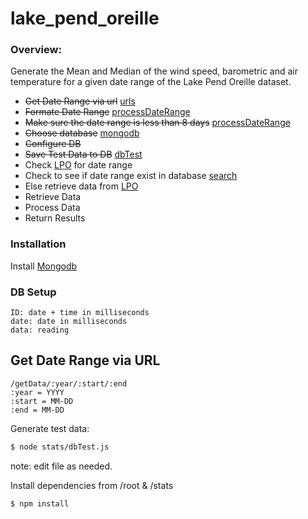 # lake_pend_oreille

### Overview:
Generate the Mean and Median of the wind speed, barometric and air temperature for a given date range of the Lake Pend Oreille dataset.

*  ~~Get Date Range via url~~ [urls]
*  ~~Formate Date Range~~ [processDateRange]
*  ~~Make sure the date range is less than 8 days~~ [processDateRange]
*  ~~Choose database~~ [mongodb]
*  ~~Configure DB~~
*  ~~Save Test Data to DB~~ [dbTest]
*  Check [LPO] for date range
*  Check to see if date range exist in database [search]
*  Else retrieve data from [LPO]
* Retrieve Data
* Process Data
* Return Results



### Installation

Install  [Mongodb]

### DB Setup
```
ID: date + time in milliseconds
date: date in milliseconds
data: reading
```

## Get Date Range via URL
```
/getData/:year/:start/:end
:year = YYYY
:start = MM-DD
:end = MM-DD
```

Generate test data: 
```sh
$ node stats/dbTest.js
```
note: edit file as needed.

Install dependencies from /root & /stats
```sh
$ npm install 
```



[MongoDB]: <https://www.mongodb.org/downloads#productiong>
[LPO]: <http://lpo.dt.navy.mil/>
[urls]: <https://github.com/kingjulian24/lake_pend_oreille/blob/master/stats/urls.js>
[processDateRange]: <https://github.com/kingjulian24/lake_pend_oreille/blob/master/stats/processDateRange.js>
[dbTest]: <https://github.com/kingjulian24/lake_pend_oreille/blob/master/stats/dbTest.js>

[search]: <https://github.com/kingjulian24/lake_pend_oreille/blob/master/stats/search.js>
